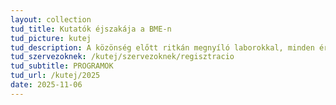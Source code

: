 ```yaml
---
layout: collection
tud_title: Kutatók éjszakája a BME-n
tud_picture: kutej
tud_description: A közönség előtt ritkán megnyíló laborokkal, minden érzéket megmozgató interaktív bemutatókkal, történelmi kulisszákkal és a holnap műszaki témáival várja idén is a tudomány iránt érdeklődőket a Műegyetem a Kutatók Éjszakáján.
tud_szervezoknek: /kutej/szervezoknek/regisztracio
tud_subtitle: PROGRAMOK
tud_url: /kutej/2025
date: 2025-11-06
---
```

